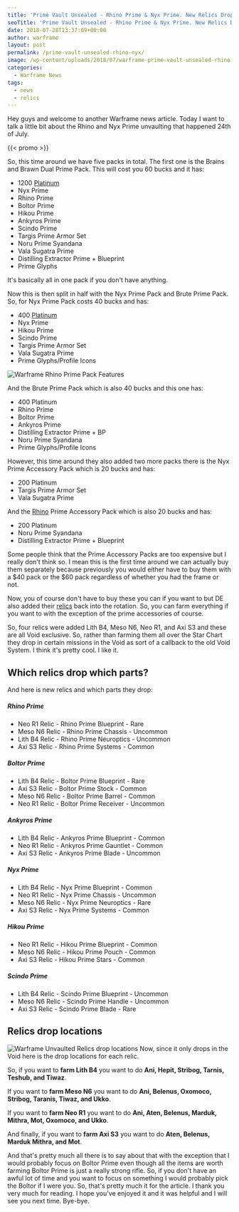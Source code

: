```yaml
---
title: 'Prime Vault Unsealed - Rhino Prime & Nyx Prime. New Relics Drop Table'
seoTitle: 'Prime Vault Unsealed - Rhino Prime & Nyx Prime. New Relics Drop Table'
date: 2018-07-28T13:37:09+00:00
author: warframe
layout: post
permalink: /prime-vault-unsealed-rhino-nyx/
image: /wp-content/uploads/2018/07/warframe-prime-vault-unsealed-rhino-nyx.jpg
categories:
  - Warframe News
tags:
  - news
  - relics
---
```

Hey guys and welcome to another Warframe news article. Today I want to talk a little bit about the Rhino and Nyx Prime unvaulting that happened 24th of July. <!--more--> 

{{< promo >}}

So, this time around we have five packs in total. The first one is the Brains and Brawn Dual Prime Pack. 
This will cost you 60 bucks and it has:

* 1200 [Platinum](/ways-earn-platinum/ "Ways to Earn Platinum") 
* Nyx Prime 
* Rhino Prime 
* Boltor Prime 
* Hikou Prime 
* Ankyros Prime 
* Scindo Prime 
* Targis Prime Armor Set 
* Noru Prime Syandana 
* Vala Sugatra Prime 
* Distilling Extractor Prime + Blueprint 
* Prime Glyphs

It's basically all in one pack if you don't have anything. 

Now this is then split in half with the Nyx Prime Pack and Brute Prime Pack. So, for Nyx Prime Pack costs 40 bucks and has:

* 400 [Platinum](/how-earn-platinum-vault-runs/ "How to earn Platinum | Vault Runs") 
* Nyx Prime 
* Hikou Prime 
* Scindo Prime 
* Targis Prime Armor Set 
* Vala Sugatra Prime 
* Prime Glyphs/Profile Icons


<img src='/wp-content/uploads/2018/07/warframe-rhino-prime-pack.jpg' title='Warframe Rhino Prime Pack' alt='Warframe Rhino Prime Pack Features' width='750' height='265' class='alignnone size-large' srcset='/wp-content/uploads/2018/07/warframe-rhino-prime-pack-1024x576.jpg 1024w, /wp-content/uploads/2018/07/warframe-rhino-prime-pack-300x169.jpg 300w, /wp-content/uploads/2018/07/warframe-rhino-prime-pack-768x432.jpg 768w, /wp-content/uploads/2018/07/warframe-rhino-prime-pack.jpg 1920w' sizes='(max-width: 750px) 100vw, 750px'/>

And the Brute Prime Pack which is also 40 bucks and this one has: 

* 400 Platinum 
* Rhino Prime 
* Boltor Prime 
* Ankyros Prime 
* Distilling Extractor Prime + BP 
* Noru Prime Syandana 
* Prime Glyphs/Profile Icons

However, this time around they also added two more packs there is the Nyx Prime Accessory Pack which is 20 bucks and has: 

* 200 Platinum 
* Targis Prime Armor Set 
* Vala Sugatra Prime

And the [Rhino](/rhino-iron-skin-build/ "Rhino Iron Skin Build") Prime Accessory Pack which is also 20 bucks and has:

* 200 Platinum 
* Noru Prime Syandana 
* Distilling Extractor Prime + Blueprint

Some people think that the Prime Accessory Packs are too expensive but I really don't think so. I mean this is the first time around we can actually buy them separately because previously you would either have to buy them with a $40 pack or the $60 pack regardless of whether you had the frame or not. 

Now, you of course don't have to buy these you can if you want to but DE also added their [relics](/how-to-farm-relics/ "How To Farm Relics - Lith, Meso, Neo & Axi") back into the rotation. So, you can farm everything if you want to with the exception of the prime accessories of course. 

So, four relics were added Lith B4, Meso N6, Neo R1, and Axi S3 and these are all Void exclusive. So, rather than farming them all over the Star Chart they drop in certain missions in the Void as sort of a callback to the old Void System. I think it's pretty cool. I like it. 

## Which relics drop which parts?
And here is new relics and which parts they drop:

##### Rhino Prime

* Neo R1 Relic - Rhino Prime Blueprint - Rare
* Meso N6 Relic - Rhino Prime Chassis - Uncommon
* Lith B4 Relic - Rhino Prime Neuroptics - Uncommon
* Axi S3 Relic - Rhino Prime Systems - Common

##### Boltor Prime 

* Lith B4 Relic - Boltor Prime Blueprint - Rare
* Axi S3 Relic - Boltor Prime Stock - Common
* Meso N6 Relic - Boltor Prime Barrel - Common
* Neo R1 Relic - Boltor Prime Receiver - Uncommon

##### Ankyros Prime

* Lith B4 Relic - Ankyros Prime Blueprint - Common
* Neo R1 Relic - Ankyros Prime Gauntlet - Common
* Axi S3 Relic - Ankyros Prime Blade - Uncommon

##### Nyx Prime

* Lith B4 Relic - Nyx Prime Blueprint - Common
* Neo R1 Relic - Nyx Prime Chassis - Uncommon
* Meso N6 Relic - Nyx Prime Neuroptics - Rare
* Axi S3 Relic - Nyx Prime Systems - Common

##### Hikou Prime

* Neo R1 Relic - Hikou Prime Blueprint - Common
* Meso N6 Relic - Hikou Prime Pouch - Common
* Axi S3 Relic - Hikou Prime Stars - Common

##### Scindo Prime

* Lith B4 Relic - Scindo Prime Blueprint - Uncommon
* Meso N6 Relic - Scindo Prime Handle - Uncommon
* Axi S3 Relic - Scindo Prime Blade - Rare

## Relics drop locations
<img src='/wp-content/uploads/2018/07/nyx-rhino-prime-relics-drop-locations.jpg' title='Relics drop locations for Nyx Prime and Rhino Prime' alt='Warframe Unvaulted Relics drop locations' width='750' height='265' class='alignnone size-large' srcset='/wp-content/uploads/2018/07/nyx-rhino-prime-relics-drop-locations-1024x493.jpg 1024w, /wp-content/uploads/2018/07/nyx-rhino-prime-relics-drop-locations-300x144.jpg 300w, /wp-content/uploads/2018/07/nyx-rhino-prime-relics-drop-locations-768x369.jpg 768w, /wp-content/uploads/2018/07/nyx-rhino-prime-relics-drop-locations.jpg 1430w' sizes='(max-width: 750px) 100vw, 750px'/>
Now, since it only drops in the Void here is the drop locations for each relic. 

So, if you want to **farm Lith B4** you want to do <b>Ani, Hepit, Stribog, Tarnis, Teshub, and Tiwaz</b>. 

If you want to **farm Meso N6** you want to do <b>Ani, Belenus, Oxomoco, Stribog, Taranis, Tiwaz, and Ukko</b>.

If you want to **farm Neo R1** you want to do <b>Ani, Aten, Belenus, Marduk, Mithra, Mot, Oxomoco, and Ukko</b>. 

And finally, if you want to **farm Axi S3** you want to do <b>Aten, Belenus, Marduk Mithra, and Mot</b>.

And that's pretty much all there is to say about that with the exception that I would probably focus on Boltor Prime even though all the items are worth farming Boltor Prime is just a really strong rifle. So, if you don't have an awful lot of time and you want to focus on something I would probably pick the Boltor if I were you. So, that's pretty much it for the article. I thank you very much for reading. I hope you've enjoyed it and it was helpful and I will see you next time. Bye-bye.     